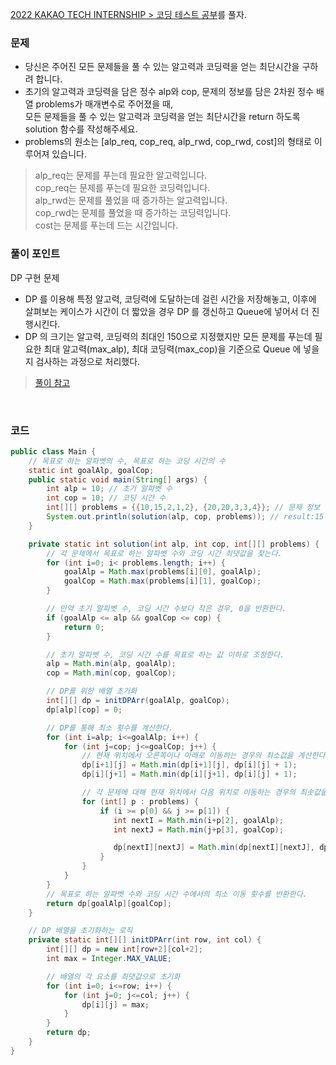 [2022 KAKAO TECH INTERNSHIP > 코딩 테스트 공부](https://school.programmers.co.kr/learn/courses/30/lessons/118668)를 풀자.

### 문제
+ 당신은 주어진 모든 문제들을 풀 수 있는 알고력과 코딩력을 얻는 최단시간을 구하려 합니다.
+ 초기의 알고력과 코딩력을 담은 정수 alp와 cop, 문제의 정보를 담은 2차원 정수 배열 problems가 매개변수로 주어졌을 때, <br> 모든 문제들을 풀 수 있는 알고력과 코딩력을 얻는 최단시간을 return 하도록 solution 함수를 작성해주세요.
+ problems의 원소는 [alp_req, cop_req, alp_rwd, cop_rwd, cost]의 형태로 이루어져 있습니다.
> alp_req는 문제를 푸는데 필요한 알고력입니다. <br>
> cop_req는 문제를 푸는데 필요한 코딩력입니다. <br>
> alp_rwd는 문제를 풀었을 때 증가하는 알고력입니다. <br>
> cop_rwd는 문제를 풀었을 때 증가하는 코딩력입니다. <br>
> cost는 문제를 푸는데 드는 시간입니다.

### 풀이 포인트 
DP 구현 문제
+ DP 를 이용해 특정 알고력, 코딩력에 도달하는데 걸린 시간을 저장해놓고, 이후에 살펴보는 케이스가 시간이 더 짧았을 경우 DP 를 갱신하고 Queue에 넣어서 더 진행시킨다.
+ DP 의 크기는 알고력, 코딩력의 최대인 150으로 지정했지만 모든 문제를 푸는데 필요한 최대 알고력(max_alp), 최대 코딩력(max_cop)을 기준으로 Queue 에 넣을지 검사하는 과정으로 처리했다.
> [풀이 참고](https://velog.io/@anak_2/%EC%BD%94%EB%94%A9-%ED%85%8C%EC%8A%A4%ED%8A%B8-%EA%B3%B5%EB%B6%80-%ED%94%84%EB%A1%9C%EA%B7%B8%EB%9E%98%EB%A8%B8%EC%8A%A4-%EC%9E%90%EB%B0%94)

<br>

### 코드
```java
public class Main {
    // 목표로 하는 알파벳의 수, 목표로 하는 코딩 시간의 수
    static int goalAlp, goalCop;
    public static void main(String[] args) {
        int alp = 10; // 초기 알파벳 수
        int cop = 10; // 코딩 시간 수
        int[][] problems = {{10,15,2,1,2}, {20,20,3,3,4}}; // 문제 정보
        System.out.println(solution(alp, cop, problems)); // result:15
    }

    private static int solution(int alp, int cop, int[][] problems) {
        // 각 문제에서 목표로 하는 알파벳 수와 코딩 시간 최댓값을 찾는다.
        for (int i=0; i< problems.length; i++) {
            goalAlp = Math.max(problems[i][0], goalAlp);
            goalCop = Math.max(problems[i][1], goalCop);
        }

        // 만약 초기 알파벳 수, 코딩 시간 수보다 작은 경우, 0을 반환한다.
        if (goalAlp <= alp && goalCop <= cop) {
            return 0;
        }

        // 초기 알파벳 수, 코딩 시간 수를 목표로 하는 값 이하로 조정한다.
        alp = Math.min(alp, goalAlp);
        cop = Math.min(cop, goalCop);

        // DP를 위한 배열 초기화
        int[][] dp = initDPArr(goalAlp, goalCop);
        dp[alp][cop] = 0;

        // DP를 통해 최소 횟수를 계산한다.
        for (int i=alp; i<=goalAlp; i++) {
            for (int j=cop; j<=goalCop; j++) {
                // 현재 위치에서 오른쪽이나 아래로 이동하는 경우의 최소값을 계산한다.
                dp[i+1][j] = Math.min(dp[i+1][j], dp[i][j] + 1);
                dp[i][j+1] = Math.min(dp[i][j+1], dp[i][j] + 1);

                // 각 문제에 대해 현재 위치에서 다음 위치로 이동하는 경우의 최솟값을 계산한다.
                for (int[] p : problems) {
                    if (i >= p[0] && j >= p[1]) {
                       int nextI = Math.min(i+p[2], goalAlp);
                       int nextJ = Math.min(j+p[3], goalCop);

                       dp[nextI][nextJ] = Math.min(dp[nextI][nextJ], dp[i][j]+p[4]);
                    }
                }
            }
        }
        // 목표로 하는 알파벳 수와 코딩 시간 수에서의 최소 이동 횟수를 반환한다.
        return dp[goalAlp][goalCop];
    }

    // DP 배열을 초기화하는 로직
    private static int[][] initDPArr(int row, int col) {
        int[][] dp = new int[row+2][col+2];
        int max = Integer.MAX_VALUE;

        // 배열의 각 요소를 최댓값으로 초기화
        for (int i=0; i<=row; i++) {
            for (int j=0; j<=col; j++) {
                dp[i][j] = max;
            }
        }
        return dp;
    }
}
```
